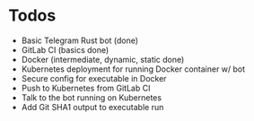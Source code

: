 # Todos

- Basic Telegram Rust bot (done)
- GitLab CI (basics done)
- Docker (intermediate, dynamic, static done)
- Kubernetes deployment for running Docker container w/ bot
- Secure config for executable in Docker
- Push to Kubernetes from GitLab CI
- Talk to the bot running on Kubernetes
- Add Git SHA1 output to executable run
